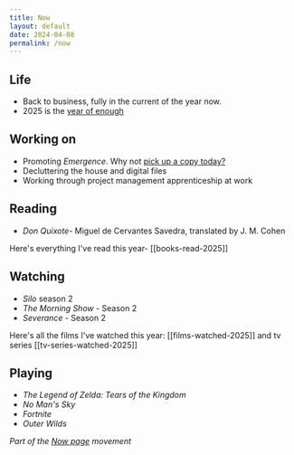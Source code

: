 ```yaml
---
title: Now
layout: default
date: 2024-04-08
permalink: /now
---
```


## Life

- Back to business, fully in the current of the year now.
- 2025 is the [year of enough](https://www.davidralphlewis.co.uk/posts/2025-year-of-enough/)

## Working on

- Promoting *Emergence*. Why not [pick up a copy today?](https://www.davidralphlewis.co.uk/posts/announcing-emergence/)
- Decluttering the house and digital files
- Working through project management apprenticeship at work

## Reading

- *Don Quixote*- Miguel de Cervantes Savedra, translated by J. M. Cohen

Here's everything I've read this year- [[books-read-2025]]

## Watching

- *Silo* season 2
- *The Morning Show* - Season 2
- *Severance* - Season 2

Here's all the films I've watched this year: [[films-watched-2025]] and tv series [[tv-series-watched-2025]]

## Playing

- *The Legend of Zelda: Tears of the Kingdom*
- *No Man's Sky*
- *Fortnite*
- *Outer Wilds*

*Part of the <a href="https://nownownow.com/about" >Now page</a> movement*
